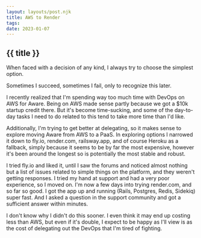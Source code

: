 ```yaml
---
layout: layouts/post.njk
title: AWS to Render
tags: 
date: 2023-01-07
---
```


## {{ title }}

When faced with a decision of any kind, I always try to choose the simplest option.

Sometimes I succeed, sometimes I fail, only to recognize this later.

I recently realized that I'm spending way too much time with DevOps on AWS for Aware. Being on AWS made sense partly because we got a $10k startup credit there. But it's become time-sucking, and some of the day-to-day tasks I need to do related to this tend to take more time than I'd like.

Additionally, I'm trying to get better at delegating, so it makes sense to explore moving Aware from AWS to a PaaS. In exploring options I narrowed it down to fly.io, render.com, railsway.app, and of course Heroku as a fallback, simply because it seems to be by far the most expensive, however it's been around the longest so is potentially the most stable and robust.

I tried fly.io and liked it, until I saw the forums and noticed almost nothing but a list of issues related to simple things on the platform, and they weren't getting responses. I tried my hand at support and had a very poor experience, so I moved on. I'm now a few days into trying render.com, and so far so good. I got the app up and running (Rails, Postgres, Redis, Sidekiq) super fast. And I asked a question in the support community and got a sufficient answer within minutes.

I don't know why I didn't do this sooner. I even think it may end up costing less than AWS, but even if it's double, I expect to be happy as I'll view is as the cost of delegating out the DevOps that I'm tired of fighting.


